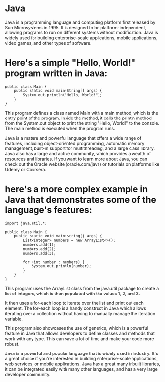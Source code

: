 # Java
Java is a programming language and computing platform first released by Sun Microsystems in 1995. It is designed to be platform-independent, allowing programs to run on different systems without modification. Java is widely used for building enterprise-scale applications, mobile applications, video games, and other types of software.

# Here's a simple "Hello, World!" program written in Java:
```
public class Main {
    public static void main(String[] args) {
        System.out.println("Hello, World!");
    }
}
```
This program defines a class named Main with a main method, which is the entry point of the program. Inside the method, it calls the println method from the System.out object to print the string "Hello, World!" to the console. The main method is executed when the program runs.

Java is a mature and powerful language that offers a wide range of features, including object-oriented programming, automatic memory management, built-in support for multithreading, and a large class library. Java also has a large and active community, which provides a wealth of resources and libraries. If you want to learn more about Java, you can check out the Oracle website (oracle.com/java) or tutorials on platforms like Udemy or Coursera.

# here's a more complex example in Java that demonstrates some of the language's features:
```
import java.util.*;

public class Main {
    public static void main(String[] args) {
        List<Integer> numbers = new ArrayList<>();
        numbers.add(1);
        numbers.add(2);
        numbers.add(3);
        
        for (int number : numbers) {
            System.out.println(number);
        }
    }
}
```

This program uses the ArrayList class from the java.util package to create a list of integers, which is then populated with the values 1, 2, and 3.

It then uses a for-each loop to iterate over the list and print out each element. The for-each loop is a handy construct in Java which allows iterating over a collection without having to manually manage the iteration variable.

This program also showcases the use of generics, which is a powerful feature in Java that allows developers to define classes and methods that work with any type. This can save a lot of time and make your code more robust.

Java is a powerful and popular language that is widely used in industry. It's a great choice if you're interested in building enterprise-scale applications, web services, or mobile applications. Java has a great many inbuilt libraries, it can be integrated easily with many other languages, and has a very large developer community.







